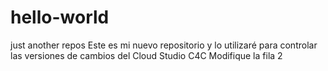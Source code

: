 # hello-world
just another repos
Este es mi nuevo repositorio y lo utilizaré 
para controlar las versiones de cambios del Cloud Studio C4C
Modifique la fila 2
